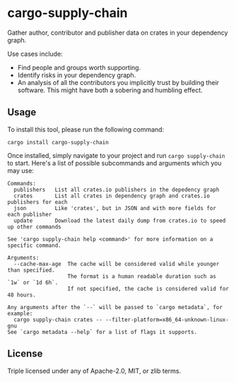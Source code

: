 # cargo-supply-chain

Gather author, contributor and publisher data on crates in your dependency graph.

Use cases include:

- Find people and groups worth supporting.
- Identify risks in your dependency graph.
- An analysis of all the contributors you implicitly trust by building their software. This might have both a sobering and humbling effect.

## Usage

To install this tool, please run the following command:

```shell
cargo install cargo-supply-chain
```

Once installed, simply navigate to your project and run `cargo supply-chain` to start. Here's a list of possible subcommands and arguments which you may use:

```none
Commands:
  publishers   List all crates.io publishers in the depedency graph
  crates       List all crates in dependency graph and crates.io publishers for each
  json         Like 'crates', but in JSON and with more fields for each publisher
  update       Download the latest daily dump from crates.io to speed up other commands

See 'cargo supply-chain help <command>' for more information on a specific command.

Arguments:
  --cache-max-age  The cache will be considered valid while younger than specified.
                   The format is a human readable duration such as `1w` or `1d 6h`.
                   If not specified, the cache is considered valid for 48 hours.

Any arguments after the `--` will be passed to `cargo metadata`, for example:
  cargo supply-chain crates -- --filter-platform=x86_64-unknown-linux-gnu
See `cargo metadata --help` for a list of flags it supports.
```

## License

Triple licensed under any of Apache-2.0, MIT, or zlib terms.
